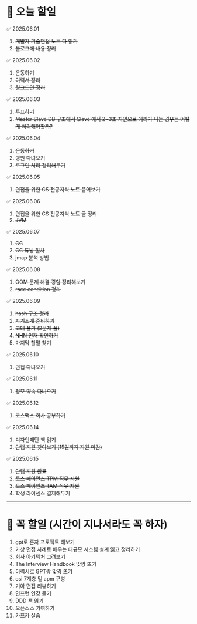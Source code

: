 # 🔴 오늘 할일

✅ 2025.06.01
1. ~~개발자 기술면접 노트 다 읽기~~
2. ~~블로그에 내용 정리~~

✅ 2025.06.02
1. ~~운동하기~~
2. ~~이력서 정리~~
3. ~~링크드인 정리~~


✅ 2025.06.03
1. ~~투표하기~~
2. ~~Master Slave DB 구조에서 Slave 에서 2~3초 지연으로 에러가 나는 경우는 어떻게 처리해야할까?~~

✅ 2025.06.04
1. ~~운동하기~~
2. ~~병원 다녀오기~~
3. ~~로그인 처리 정리해두기~~

✅ 2025.06.05
1. ~~면접을 위한 CS 전공지식 노트 뜯어보기~~

✅ 2025.06.06
1. ~~면접을 위한 CS 전공지식 노트 글 정리~~
2. ~~JVM~~

✅ 2025.06.07
1. ~~GC~~
2. ~~GC 튜닝 절차~~
3. ~~jmap 분석 방법~~

✅ 2025.06.08
1. ~~OOM 문제 해결 경험 정리해보기~~
2. ~~race condition 정리~~

✅ 2025.06.09
1. ~~hash 구조 정리~~
2. ~~자기소개 준비하기~~
3. ~~코테 풀기 (2문제 풀)~~
4. ~~NHN 인재 확인하기~~
5. ~~마지막 할말 찾기~~

✅ 2025.06.10
1. ~~면접 다녀오기~~

✅ 2025.06.11
1. ~~청모 약속 다녀오기~~

✅ 2025.06.12
1. ~~코스맥스 회사 공부하기~~

✅ 2025.06.14
1. ~~디자인패턴 책 읽기~~
2. ~~안랩 지원 찾아보기 (15일까지 지원 마감)~~

✅ 2025.06.15
1. ~~안랩 지원 완료~~
2. ~~토스 페이먼츠 TPM 직무 지원~~
3. ~~토스 페이먼츠 TAM 직무 지원~~
4. 학생 라이센스 결제해두기

---

# 🔴 꼭 할일 (시간이 지나서라도 꼭 하자)

1. gpt로 혼자 프로젝트 해보기
1. 가상 면접 사례로 배우는 대규모 시스템 설계 읽고 정리하기
1. 회사 아키텍처 그려보기
1. The Interview Handbook 맞짱 뜨기
1. 이력서로 GPT랑 맞짱 뜨기
1. osi 7계층 밑 apm 구성
1. 기아 면접 리뷰하기
1. 인프런 인강 듣기
1. DDD 책 읽기
1. 오픈소스 기여하기
1. 카프카 실습
